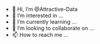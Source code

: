 - 👋 Hi, I’m @Attractive-Data
- 👀 I’m interested in ...
- 🌱 I’m currently learning ...
- 💞️ I’m looking to collaborate on ...
- 📫 How to reach me ...

<!---
Attractive-Data/Attractive-Data is a ✨ special ✨ repository because its `README.md` (this file) appears on your GitHub profile.
You can click the Preview link to take a look at your changes.
--->
